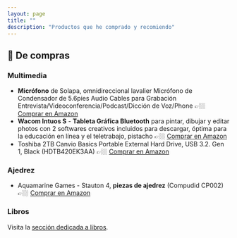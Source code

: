 ```yaml
---
layout: page
title: ""
description: "Productos que he comprado y recomiendo"
---
```


## 🛒 De compras

### Multimedia
- **Micrófono** de Solapa, omnidireccional lavalier Micrófono de Condensador de 5.6pies Audio Cables para Grabación Entrevista/Videoconferencia/Podcast/Dicción de Voz/Phone 👉🏼 [Comprar en Amazon](https://amzn.to/40etbBt)
- **Wacom Intuos S** - **Tableta Gráfica Bluetooth** para pintar, dibujar y editar photos con 2 softwares creativos incluidos para descargar, óptima para la educación en línea y el teletrabajo, pistacho 👉🏼 [Comprar en Amazon](https://amzn.to/3UIfOs1)
- Toshiba 2TB Canvio Basics Portable External Hard Drive, USB 3.2. Gen 1, Black (HDTB420EK3AA) 👉🏼 [Comprar en Amazon](https://amzn.to/3GOpD28)

### Ajedrez
- Aquamarine Games - Stauton 4, **piezas de ajedrez** (Compudid CP002) 👉🏼 [Comprar en Amazon](https://amzn.to/3MMAptq)

### Libros
Visita la [sección dedicada a libros](https://www.ebenimeli.org/pages/bookshelf.html).